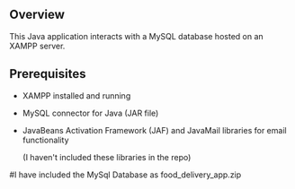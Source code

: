 ## Overview

This Java application interacts with a MySQL database hosted on an XAMPP server.

## Prerequisites

- XAMPP installed and running
- MySQL connector for Java (JAR file)
- JavaBeans Activation Framework (JAF) and JavaMail libraries for email functionality
  
  (I haven't included these libraries in the repo)


#I have included the MySql Database as food_delivery_app.zip
